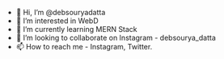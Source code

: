 - 👋 Hi, I’m @debsouryadatta
- 👀 I’m interested in WebD
- 🌱 I’m currently learning MERN Stack
- 💞️ I’m looking to collaborate on Instagram - debsourya_datta
- 📫 How to reach me - Instagram, Twitter.

<!---
debsouryadatta/debsouryadatta is a ✨ special ✨ repository because its `README.md` (this file) appears on your GitHub profile.
You can click the Preview link to take a look at your changes.
--->

